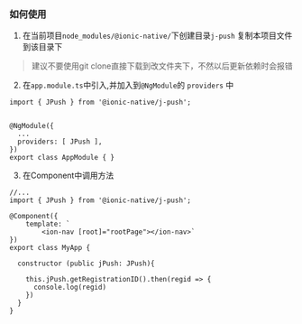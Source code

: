 ### 如何使用

1. 在当前项目`node_modules/@ionic-native/`下创建目录`j-push` 复制本项目文件到该目录下
> 建议不要使用git clone直接下载到改文件夹下，不然以后更新依赖时会报错

2. 在`app.module.ts`中引入,并加入到`@NgModule`的 `providers` 中
```
import { JPush } from '@ionic-native/j-push';


@NgModule({
  ...
  providers: [ JPush ],
})
export class AppModule { }

```

3. 在Component中调用方法
```
//...
import { JPush } from '@ionic-native/j-push';

@Component({
    template: `
        <ion-nav [root]="rootPage"></ion-nav>`
})
export class MyApp {

  constructor (public jPush: JPush){

    this.jPush.getRegistrationID().then(regid => {
      console.log(regid)
    })
  }
}

```
